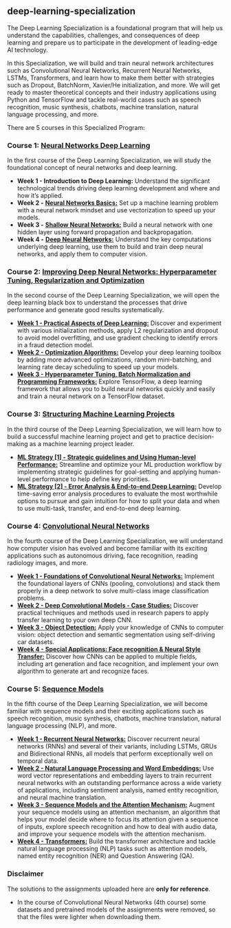 ## deep-learning-specialization
The Deep Learning Specialization is a foundational program that will help us understand the capabilities, challenges, and consequences of deep learning and prepare us to participate in the development of leading-edge AI technology. 

In this Specialization, we will build and train neural network architectures such as Convolutional Neural Networks, Recurrent Neural Networks, LSTMs, Transformers, and learn how to make them better with strategies such as Dropout, BatchNorm, Xavier/He initialization, and more. We will get ready to master theoretical concepts and their industry applications using Python and TensorFlow and tackle real-world cases such as speech recognition, music synthesis, chatbots, machine translation, natural language processing, and more.

There are 5 courses in this Specialized Program:

### Course 1: [Neural Networks Deep Learning](https://github.com/alanmenchaca/deep-learning-specialization/tree/main/%5BC01%5D%20Neural%20Networks%20and%20Deep%20Learning)
In the first course of the Deep Learning Specialization, we will study the foundational concept of neural networks and deep learning. 

* **Week 1 - Introduction to Deep Learning:** Understand the significant technological trends driving deep learning development and where and how it’s applied.
* **Week 2 -** [**Neural Networks Basics:**](https://github.com/alanmenchaca/deep-learning-specialization/tree/main/%5BC01%5D%20Neural%20Networks%20and%20Deep%20Learning/Neural%20Networks%20Basics) Set up a machine learning problem with a neural network mindset and use vectorization to speed up your models.
* **Week 3 -** [**Shallow Neural Networks:**](https://github.com/alanmenchaca/deep-learning-specialization/tree/main/%5BC01%5D%20Neural%20Networks%20and%20Deep%20Learning/Shallow%20Neural%20Networks) Build a neural network with one hidden layer using forward propagation and backpropagation.
* **Week 4 -** [**Deep Neural Networks:**](https://github.com/alanmenchaca/deep-learning-specialization/tree/main/%5BC01%5D%20Neural%20Networks%20and%20Deep%20Learning/Deep%20Neural%20Networks) Understand the key computations underlying deep learning, use them to build and train deep neural networks, and apply them to computer vision.


### Course 2: [Improving Deep Neural Networks: Hyperparameter Tuning, Regularization and Optimization](https://github.com/alanmenchaca/deep-learning-specialization/tree/main/%5BC02%5D%20Improving%20Deep%20Neural%20Networks%20-%20Hyperparameter%20Tuning%2C%20Regularization%20and%20Optimization)
In the second course of the Deep Learning Specialization, we will open the deep learning black box to understand the processes that drive performance and generate good results systematically. 

* [**Week 1 - Practical Aspects of Deep Learning:**](https://github.com/alanmenchaca/deep-learning-specialization/tree/main/%5BC02%5D%20Improving%20Deep%20Neural%20Networks%20-%20Hyperparameter%20Tuning%2C%20Regularization%20and%20Optimization/Practical%20Aspects%20of%20Deep%20Learning) Discover and experiment with various initialization methods, apply L2 regularization and dropout to avoid model overfitting, and use gradient checking to identify errors in a fraud detection model.
* [**Week 2 - Optimization Algorithms:**](https://github.com/alanmenchaca/deep-learning-specialization/tree/main/%5BC02%5D%20Improving%20Deep%20Neural%20Networks%20-%20Hyperparameter%20Tuning%2C%20Regularization%20and%20Optimization/Optimization%20Algorithms) Develop your deep learning toolbox by adding more advanced optimizations, random mini-batching, and learning rate decay scheduling to speed up your models.
* [**Week 3 - Hyperparameter Tuning, Batch Normalization and Programming Frameworks:**](https://github.com/alanmenchaca/deep-learning-specialization/tree/main/%5BC02%5D%20Improving%20Deep%20Neural%20Networks%20-%20Hyperparameter%20Tuning%2C%20Regularization%20and%20Optimization/Hyperparameter%20Tuning%2C%20Batch%20Normalization%20and%20Programming%20Frameworks) Explore TensorFlow, a deep learning framework that allows you to build neural networks quickly and easily and train a neural network on a TensorFlow dataset.


### Course 3: [Structuring Machine Learning Projects](https://github.com/alanmenchaca/deep-learning-specialization/tree/main/%5BC03%5D%20Structuring%20Machine%20Learning%20Projects)
In the third course of the Deep Learning Specialization, we will learn how to build a successful machine learning project and get to practice decision-making as a machine learning project leader.

* [**ML Strategy [1] - Strategic guidelines and Using Human-level Performance:**](https://github.com/alanmenchaca/deep-learning-specialization/tree/main/%5BC03%5D%20Structuring%20Machine%20Learning%20Projects/Strategic%20guidelines%20and%20Using%20Human-level%20Performance) Streamline and optimize your ML production workflow by implementing strategic guidelines for goal-setting and applying human-level performance to help define key priorities.
* [**ML Strategy [2] - Error Analysis & End-to-end Deep Learning:**](https://github.com/alanmenchaca/deep-learning-specialization/tree/main/%5BC03%5D%20Structuring%20Machine%20Learning%20Projects/Error%20Analysis%20and%20End-to-end%20Deep%20Learning) Develop time-saving error analysis procedures to evaluate the most worthwhile options to pursue and gain intuition for how to split your data and when to use multi-task, transfer, and end-to-end deep learning.


### Course 4: [Convolutional Neural Networks](https://github.com/alanmenchaca/deep-learning-specialization/tree/main/%5BC04%5D%20Convolutional%20Neural%20Networks)
In the fourth course of the Deep Learning Specialization, we will understand how computer vision has evolved and become familiar with its exciting applications such as autonomous driving, face recognition, reading radiology images, and more.

* [**Week 1 - Foundations of Convolutional Neural Networks:**](https://github.com/alanmenchaca/deep-learning-specialization/tree/main/%5BC04%5D%20Convolutional%20Neural%20Networks/Foundations%20of%20Convolutional%20Neural%20Networks) Implement the foundational layers of CNNs (pooling, convolutions) and stack them properly in a deep network to solve multi-class image classification problems.
* [**Week 2 - Deep Convolutional Models - Case Studies:**](https://github.com/alanmenchaca/deep-learning-specialization/tree/main/%5BC04%5D%20Convolutional%20Neural%20Networks/Deep%20Convolutional%20Models%20-%20Case%20Studies) Discover practical techniques and methods used in research papers to apply transfer learning to your own deep CNN.
* [**Week 3 - Object Detection:**](https://github.com/alanmenchaca/deep-learning-specialization/tree/main/%5BC04%5D%20Convolutional%20Neural%20Networks/Object%20Detection) Apply your knowledge of CNNs to computer vision: object detection and semantic segmentation using self-driving car datasets.
* [**Week 4 - Special Applications: Face recognition & Neural Style Transfer:**](https://github.com/alanmenchaca/deep-learning-specialization/tree/main/%5BC04%5D%20Convolutional%20Neural%20Networks/Special%20Applications%2C%20Face%20recognition%20%26%20Neural%20Style%20Transfer) Discover how CNNs can be applied to multiple fields, including art generation and face recognition, and implement your own algorithm to generate art and recognize faces.


### Course 5: [Sequence Models]()
In the fifth course of the Deep Learning Specialization, we will become familiar with sequence models and their exciting applications such as speech recognition, music synthesis, chatbots, machine translation, natural language processing (NLP), and more.

* [**Week 1 - Recurrent Neural Networks:**]() Discover recurrent neural networks (RNNs) and several of their variants, including LSTMs, GRUs and Bidirectional RNNs, all models that perform exceptionally well on temporal data.
* [**Week 2 - Natural Language Processing and Word Embeddings:**]() Use word vector representations and embedding layers to train recurrent neural networks with an outstanding performance across a wide variety of applications, including sentiment analysis, named entity recognition, and neural machine translation.
* [**Week 3 - Sequence Models and the Attention Mechanism:**]() Augment your sequence models using an attention mechanism, an algorithm that helps your model decide where to focus its attention given a sequence of inputs, explore speech recognition and how to deal with audio data, and improve your sequence models with the attention mechanism.
* [**Week 4 - Transformers:**]() Build the transformer architecture and tackle natural language processing (NLP) tasks such as attention models, named entity recognition (NER) and Question Answering (QA).

### Disclaimer
The solutions to the assignments uploaded here are **only for reference**.
* In the course of Convolutional Neural Networks (4th course) some datasets and pretrained models of the assignments were removed, so that the files were lighter when downloading them.
